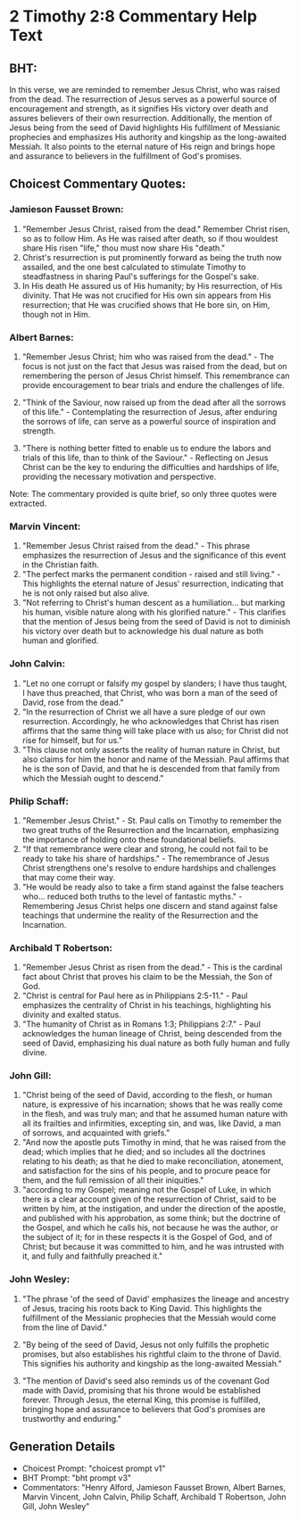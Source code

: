 # 2 Timothy 2:8 Commentary Help Text

## BHT:
In this verse, we are reminded to remember Jesus Christ, who was raised from the dead. The resurrection of Jesus serves as a powerful source of encouragement and strength, as it signifies His victory over death and assures believers of their own resurrection. Additionally, the mention of Jesus being from the seed of David highlights His fulfillment of Messianic prophecies and emphasizes His authority and kingship as the long-awaited Messiah. It also points to the eternal nature of His reign and brings hope and assurance to believers in the fulfillment of God's promises.

## Choicest Commentary Quotes:
### Jamieson Fausset Brown:
1. "Remember Jesus Christ, raised from the dead." Remember Christ risen, so as to follow Him. As He was raised after death, so if thou wouldest share His risen "life," thou must now share His "death."
2. Christ's resurrection is put prominently forward as being the truth now assailed, and the one best calculated to stimulate Timothy to steadfastness in sharing Paul's sufferings for the Gospel's sake.
3. In His death He assured us of His humanity; by His resurrection, of His divinity. That He was not crucified for His own sin appears from His resurrection; that He was crucified shows that He bore sin, on Him, though not in Him.

### Albert Barnes:
1. "Remember Jesus Christ; him who was raised from the dead." - The focus is not just on the fact that Jesus was raised from the dead, but on remembering the person of Jesus Christ himself. This remembrance can provide encouragement to bear trials and endure the challenges of life.

2. "Think of the Saviour, now raised up from the dead after all the sorrows of this life." - Contemplating the resurrection of Jesus, after enduring the sorrows of life, can serve as a powerful source of inspiration and strength.

3. "There is nothing better fitted to enable us to endure the labors and trials of this life, than to think of the Saviour." - Reflecting on Jesus Christ can be the key to enduring the difficulties and hardships of life, providing the necessary motivation and perspective.

Note: The commentary provided is quite brief, so only three quotes were extracted.

### Marvin Vincent:
1. "Remember Jesus Christ raised from the dead." - This phrase emphasizes the resurrection of Jesus and the significance of this event in the Christian faith.
2. "The perfect marks the permanent condition - raised and still living." - This highlights the eternal nature of Jesus' resurrection, indicating that he is not only raised but also alive.
3. "Not referring to Christ's human descent as a humiliation... but marking his human, visible nature along with his glorified nature." - This clarifies that the mention of Jesus being from the seed of David is not to diminish his victory over death but to acknowledge his dual nature as both human and glorified.

### John Calvin:
1. "Let no one corrupt or falsify my gospel by slanders; I have thus taught, I have thus preached, that Christ, who was born a man of the seed of David, rose from the dead."
2. "In the resurrection of Christ we all have a sure pledge of our own resurrection. Accordingly, he who acknowledges that Christ has risen affirms that the same thing will take place with us also; for Christ did not rise for himself, but for us."
3. "This clause not only asserts the reality of human nature in Christ, but also claims for him the honor and name of the Messiah. Paul affirms that he is the son of David, and that he is descended from that family from which the Messiah ought to descend."

### Philip Schaff:
1. "Remember Jesus Christ." - St. Paul calls on Timothy to remember the two great truths of the Resurrection and the Incarnation, emphasizing the importance of holding onto these foundational beliefs.
2. "If that remembrance were clear and strong, he could not fail to be ready to take his share of hardships." - The remembrance of Jesus Christ strengthens one's resolve to endure hardships and challenges that may come their way.
3. "He would be ready also to take a firm stand against the false teachers who... reduced both truths to the level of fantastic myths." - Remembering Jesus Christ helps one discern and stand against false teachings that undermine the reality of the Resurrection and the Incarnation.

### Archibald T Robertson:
1. "Remember Jesus Christ as risen from the dead." - This is the cardinal fact about Christ that proves his claim to be the Messiah, the Son of God.
2. "Christ is central for Paul here as in Philippians 2:5-11." - Paul emphasizes the centrality of Christ in his teachings, highlighting his divinity and exalted status.
3. "The humanity of Christ as in Romans 1:3; Philippians 2:7." - Paul acknowledges the human lineage of Christ, being descended from the seed of David, emphasizing his dual nature as both fully human and fully divine.

### John Gill:
1. "Christ being of the seed of David, according to the flesh, or human nature, is expressive of his incarnation; shows that he was really come in the flesh, and was truly man; and that he assumed human nature with all its frailties and infirmities, excepting sin, and was, like David, a man of sorrows, and acquainted with griefs."
2. "And now the apostle puts Timothy in mind, that he was raised from the dead; which implies that he died; and so includes all the doctrines relating to his death; as that he died to make reconciliation, atonement, and satisfaction for the sins of his people, and to procure peace for them, and the full remission of all their iniquities."
3. "according to my Gospel; meaning not the Gospel of Luke, in which there is a clear account given of the resurrection of Christ, said to be written by him, at the instigation, and under the direction of the apostle, and published with his approbation, as some think; but the doctrine of the Gospel, and which he calls his, not because he was the author, or the subject of it; for in these respects it is the Gospel of God, and of Christ; but because it was committed to him, and he was intrusted with it, and fully and faithfully preached it."

### John Wesley:
1. "The phrase 'of the seed of David' emphasizes the lineage and ancestry of Jesus, tracing his roots back to King David. This highlights the fulfillment of the Messianic prophecies that the Messiah would come from the line of David."

2. "By being of the seed of David, Jesus not only fulfills the prophetic promises, but also establishes his rightful claim to the throne of David. This signifies his authority and kingship as the long-awaited Messiah."

3. "The mention of David's seed also reminds us of the covenant God made with David, promising that his throne would be established forever. Through Jesus, the eternal King, this promise is fulfilled, bringing hope and assurance to believers that God's promises are trustworthy and enduring."


## Generation Details
- Choicest Prompt: "choicest prompt v1"
- BHT Prompt: "bht prompt v3"
- Commentators: "Henry Alford, Jamieson Fausset Brown, Albert Barnes, Marvin Vincent, John Calvin, Philip Schaff, Archibald T Robertson, John Gill, John Wesley"
